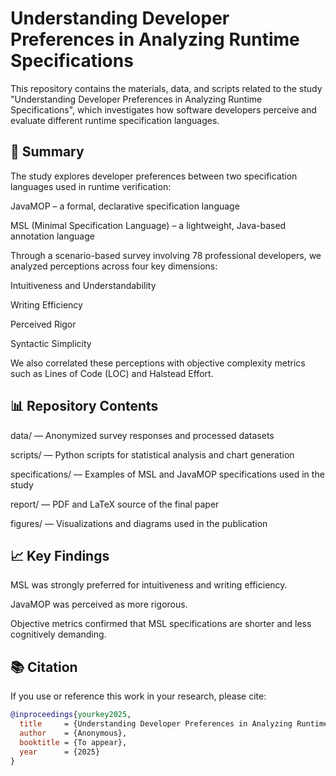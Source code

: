 # Understanding Developer Preferences in Analyzing Runtime Specifications
This repository contains the materials, data, and scripts related to the study "Understanding Developer Preferences in Analyzing Runtime Specifications", which investigates how software developers perceive and evaluate different runtime specification languages.

## 📄 Summary
The study explores developer preferences between two specification languages used in runtime verification:

JavaMOP – a formal, declarative specification language

MSL (Minimal Specification Language) – a lightweight, Java-based annotation language

Through a scenario-based survey involving 78 professional developers, we analyzed perceptions across four key dimensions:

Intuitiveness and Understandability

Writing Efficiency

Perceived Rigor

Syntactic Simplicity

We also correlated these perceptions with objective complexity metrics such as Lines of Code (LOC) and Halstead Effort.

## 📊 Repository Contents
data/ — Anonymized survey responses and processed datasets

scripts/ — Python scripts for statistical analysis and chart generation

specifications/ — Examples of MSL and JavaMOP specifications used in the study

report/ — PDF and LaTeX source of the final paper

figures/ — Visualizations and diagrams used in the publication

## 📈 Key Findings
MSL was strongly preferred for intuitiveness and writing efficiency.

JavaMOP was perceived as more rigorous.

Objective metrics confirmed that MSL specifications are shorter and less cognitively demanding.


## 📚 Citation

If you use or reference this work in your research, please cite:

```bibtex
@inproceedings{yourkey2025,
  title     = {Understanding Developer Preferences in Analyzing Runtime Specifications},
  author    = {Anonymous},
  booktitle = {To appear},
  year      = {2025}
}



